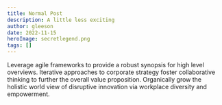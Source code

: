 ```yaml
---
title: Normal Post
description: A little less exciting
author: gleeson
date: 2022-11-15
heroImage: secretlegend.png
tags: []
---
```


Leverage agile frameworks to provide a robust synopsis for high level overviews. Iterative approaches to corporate strategy foster collaborative thinking to further the overall value proposition. Organically grow the holistic world view of disruptive innovation via workplace diversity and empowerment.